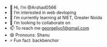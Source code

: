 - 👋 Hi, I’m @Arshad0566
- 👀 I’m interested in web devloping
- 🌱 I’m currently learning at NIET, Greater Noida
- 💞️ I’m looking to collaborate on 
- 📫 To reach me georgeliyo1@gmail.com
- 😄 Pronouns: Shanu
- ⚡ Fun fact: backbenchor

<!---
Arshad0566/Arshad0566 is a ✨ special ✨ repository because its `README.md` (this file) appears on your GitHub profile.
You can click the Preview link to take a look at your changes.
--->

